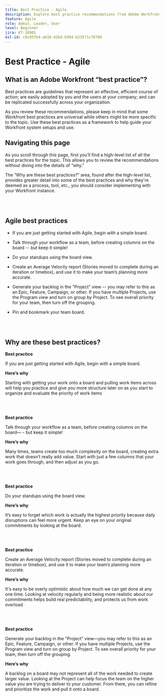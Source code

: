 ```yaml
---
title: Best Practice - Agile
description: Explore best practice recommendations from Adobe Workfront experts about Agile.
feature: Agile
role: Admin, Leader, User
level: Beginner
jira: KT-10901
exl-id: c0c05fb4-a61b-41bd-b994-b23571c78788
---
```

# Best Practice - Agile

## What is an Adobe Workfront “best practice”? 

Best practices are guidelines that represent an effective, efficient course of action; are easily adopted by you and the users at your company; and can be replicated successfully across your organization. 

As you review these recommendations, please keep in mind that some Workfront best practices are universal while others might be more specific to the topic. Use these best practices as a framework to help guide your Workfront system setups and use.

## Navigating this page 

As you scroll through this page, first you’ll find a high-level list of all the best practices for the topic. This allows you to review the recommendations without diving into the details of “why.” 

The “Why are these best practices?” area, found after the high-level list, provides greater detail into some of the best practices and why they're deemed as a process, tool, etc., you should consider implementing with your Workfront instance. 

</br>
</br>

## Agile best practices 

* If you are just getting started with Agile, begin with a simple board.

* Talk through your workflow as a team, before creating columns on the board -- but keep it simple! 
* Do your standups using the board view. 

* Create an Average Velocity report (Stories moved to complete during an iteration or timebox), and use it to make your team’s planning more accurate. 

* Generate your backlog in the “Project” view -- you may refer to this as an Epic, Feature, Campaign, or other. If you have multiple Projects, use the Program view and turn on group by Project. To see overall priority for your team, then turn off the grouping. 

* Pin and bookmark your team board. 

</br>
</br>

## Why are these best practices? 

**Best practice**

If you are just getting started with Agile, begin with a simple board. 

**Here’s why**

Starting with getting your work onto a board and pulling work items across will help you practice and give you more structure later on as you start to organize and evaluate the priority of work items 

</br>
</br>


**Best practice**

Talk through your workflow as a team, before creating columns on the board— - but keep it simple! 


**Here’s why**

Many times, teams create too much complexity on the board, creating extra work that doesn’t really add value. Start with just a few columns that your work goes through, and then adjust as you go. 

</br>
</br>

**Best practice**

Do your standups using the board view. 

**Here’s why**

It’s easy to forget which work is actually the highest priority because daily disruptions can feel more urgent. Keep an eye on your original commitments by looking at the board. 

</br>
</br>

**Best practice**

Create an Average Velocity report (Stories moved to complete during an iteration or timebox), and use it to make your team’s planning more accurate. 

**Here’s why**

It's easy to be overly optimistic about how much we can get done at any one time. Looking at velocity regularly and being more realistic about our commitments helps build real predictability, and protects us from work overload 

</br>
</br>

**Best practice**

Generate your backlog in the “Project” view—you may refer to this as an Epic, Feature, Campaign, or other. If you have multiple Projects, use the Program view and turn on group by Project. To see overall priority for your team, then turn off the grouping. 

**Here’s why**

A backlog on a board may not represent all of the work needed to create larger value. Looking at the Project can help focus the team on the higher value you are trying to deliver to your customer. From there, you can refine and prioritize the work and pull it onto a board.
